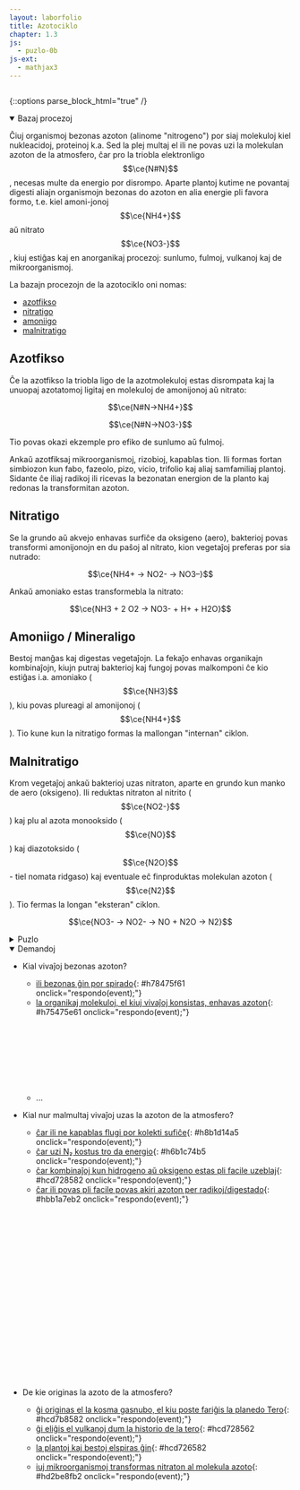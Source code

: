 ```yaml
---
layout: laborfolio
title: Azotociklo
chapter: 1.3
js:
  - puzlo-0b
js-ext:
  - mathjax3
---
```


<script>

  function simple_hash(str) { 
      for(var a=0,c=str.length;c--;)a+=str.charCodeAt(c),a+=a<<10,a^=a>>6;a+=a<<3;a^=a>>11;return((a+(a<<15)&4294967295)>>>0).toString(16)
  }

  function respondo(event) {
    event.preventDefault();
    const trg = event.target
    const h = trg.id.substring(1);
    const ref = trg.getAttribute("href").substring(1);
    
    if ( h == simple_hash(ref)) {
      // ĉe gusta respondo videbligu la puzleron!
      montru(ref);
    }
  }

  function montru(svg_id) {
      const svg = document.getElementById(svg_id); 
      svg.removeAttribute("style");
      const [s,xi,yi] = svg_id.split('-');
      document.getElementById(`p-${xi}-${yi}`).classList.remove('kashita');
  }

  window.onload = () => {
    const bgimg = "https://upload.wikimedia.org/wikipedia/commons/thumb/2/27/Nitrogen_Cycle-eo.svg/1024px-Nitrogen_Cycle-eo.svg.png";
    const svgpuzlo = new SVGPuzlo("puzzlecontainer","puzzlepieces",4,3,700,500,5,3,21.0);
    svgpuzlo.kreu(bgimg,13,0.04);

   // aranĝu unuopajn disajn puzlerojn
   for (let xi=0;xi<4;xi++) {
     for (let yi=0;yi<3;yi++) {
       const id = `svg-${xi}-${yi}`;
       const sp = document.getElementById(id);
       if (sp) {
         svgpuzlo.puzlero(id,xi,yi,{style: "display: none;"});
         // kaŝu la unuopan puzleron en la tuta puzlo
         document.getElementById(`p-${xi}-${yi}`).classList.add('kashita');
       }
     }
   }

   // post adapto de puzlero ni povas fermi la sekcion
   // alternative ni povus krei la puzlerojn nur kiam malfermiĝas la sekcio
   // atentante ke ni ne duobligas la enhavatajn puzlerojn
   document.getElementById("demandoj").removeAttribute("open");

  }
</script>

<svg id="puzzlepieces"
    version="1.1" 
    xmlns="http://www.w3.org/2000/svg" 
    xmlns:xlink="http://www.w3.org/1999/xlink" width="0" height="0" viewbox="0 0 0 0"></svg>


{::options parse_block_html="true" /}

<details class="sekcio" id="bazaj-procezoj" open>
  <summary markdown="span">
  Bazaj procezoj
</summary>


Ĉiuj organismoj bezonas azoton (alinome "nitrogeno") por siaj molekuloj kiel nukleacidoj, proteinoj k.a. Sed la plej multaj el ili ne povas uzi la molekulan azoton de la atmosfero, ĉar pro la triobla elektronligo
$$\ce{N#N}$$, necesas multe da energio por disrompo. Aparte plantoj kutime ne povantaj digesti aliajn organismojn bezonas do azoton en alia energie pli favora formo, t.e. kiel amoni-jonoj
$$\ce{NH4+}$$ aŭ nitrato $$\ce{NO3-}$$, kiuj estiĝas kaj en anorganikaj procezoj: sunlumo, fulmoj, vulkanoj kaj de mikroorganismoj.

La bazajn procezojn de la azotociklo oni nomas:

 - [azotfikso](#azotfikso)
 - [nitratigo](#nitratigo)
 - [amoniigo](#amoniigo)
 - [malnitratigo](#malnitratigo)

<!-- https://studyflix.de/biologie/stickstoffkreislauf-2799 -->

## Azotfikso

Ĉe la azotfikso la triobla ligo de la azotmolekuloj estas disrompata kaj la unuopaj azotatomoj ligitaj en molekuloj de amonijonoj aŭ nitrato:

$$\ce{N#N->NH4+}$$

$$\ce{N#N->NO3-}$$

Tio povas okazi ekzemple pro efiko de sunlumo aŭ fulmoj.

Ankaŭ azotfiksaj mikroorganismoj, rizobioj, kapablas tion. Ili formas fortan simbiozon kun fabo, fazeolo, pizo, vicio, trifolio kaj aliaj samfamiliaj plantoj. Sidante ĉe iliaj radikoj ili ricevas la bezonatan energion de la planto kaj redonas la transformitan azoton.


## Nitratigo

Se la grundo aŭ akvejo enhavas surfiĉe da oksigeno (aero), bakterioj povas transformi amonijonojn en du paŝoj al nitrato, kion vegetaĵoj preferas por sia nutrado:

$$\ce{NH4+ -> NO2- -> NO3–}$$

Ankaŭ amoniako estas transformebla la nitrato:

$$\ce{NH3 + 2 O2 -> NO3- + H+ + H2O}$$


## Amoniigo / Mineraligo

Bestoj manĝas kaj digestas vegetaĵojn. La fekaĵo enhavas organikajn kombinaĵojn, kiujn putraj bakterioj kaj fungoj povas malkomponi ĉe kio estiĝas i.a. amoniako ($$\ce{NH3}$$), kiu povas plureagi al amonijonoj ($$\ce{NH4+}$$). Tio kune kun la nitratigo formas la mallongan "internan" ciklon.


## Malnitratigo

Krom vegetaĵoj ankaŭ bakterioj uzas nitraton, aparte en grundo kun manko de aero (oksigeno). Ili reduktas nitraton al nitrito ($$\ce{NO2-}$$) kaj plu al azota monooksido ($$\ce{NO}$$) kaj diazotoksido ($$\ce{N2O}$$ - tiel nomata ridgaso) kaj eventuale eĉ finproduktas molekulan azoton ($$\ce{N2}$$). Tio fermas la longan "eksteran" ciklon.

$$\ce{NO3- -> NO2- -> NO + N2O -> N2}$$


</details>



<details class="sekcio" id="puzlo">
  <summary markdown="span">
  Puzlo
</summary>

Por solvi la tutan puzlon mankas kelkaj puzleroj. 
Trovu ilin per ĝustaj respondoj al la malsupraj [demandoj](#demandoj)!

<svg id="puzzlecontainer"
    version="1.1" 
    xmlns="http://www.w3.org/2000/svg" 
    xmlns:xlink="http://www.w3.org/1999/xlink" 
    width="700" height="500" 
    viewBox="0 0 1050 750"
    >        
     
    <style type="text/css">
    <![CDATA[

        #puzzlecontainer {
            /*width: 94vw;*/
            position: relative;
            left: calc(-50vw + 60%);
        }

        #tablo {
            stroke: none;
            fill: Gainsboro;
        }

        #fono {
            stroke: none;
            fill: LightBlue;
        }

        .puzlero {
            stroke: #444;
            stroke-width: 1;
            /*            
            stroke-opacity: 0.8
            stroke-dasharray: 5,1;
            fill: none; 
            */
            fill: url(#bildo);
        }

        .puzlero.kashita {
          display: none;
        }

        .puzlero:hover {
            stroke-width: 3;
            stroke: #822;
        }

        .puzlero.elektita {
            stroke-width: 4;
            stroke: #C44;
            stroke-dasharray: 3,2;
            fill: url(#bld_elektita);
            /*fill: gray;*/
        }

    ]]>
  </style>   

  <g id="puzleroj"></g>
</svg>

<a title="Dario Aralezo, CC BY-SA 4.0 &lt;https://creativecommons.org/licenses/by-sa/4.0&gt;, via Wikimedia Commons" href="https://commons.wikimedia.org/wiki/File:Nitrogen_Cycle-eo.svg">ilustraĵo de la azotciklo: Dario Aralezo, CC BY-SA 4.0, per Wikimedia Commons</a>

</details>

<details class="sekcio" id="demandoj" open>
  <summary markdown="span">
  Demandoj
</summary>


- Kial vivaĵoj bezonas azoton?
  - [ili bezonas ĝin por spirado](#svg-2-1){: #h78475f61 onclick="respondo(event);"}
  - [la organikaj molekuloj, el kiuj vivaĵoj konsistas, enhavas azoton](#svg-2-1){: #h75475e61 onclick="respondo(event);"}
  - ...
  <svg id="svg-2-1" version="1.1"></svg>


- Kial nur malmultaj vivaĵoj uzas la azoton de la atmosfero?
  - [ĉar ili ne kapablas flugi por kolekti sufiĉe](#svg-1-0){: #h8b1d14a5 onclick="respondo(event);"}
  - [ĉar uzi N₂ kostus tro da energio](#svg-1-0){: #h6b1c74b5 onclick="respondo(event);"}
  - [ĉar kombinaĵoj kun hidrogeno aŭ oksigeno estas pli facile uzeblaj](#svg-2-0){: #hcd728582 onclick="respondo(event);"}
  - [ĉar ili povas pli facile povas akiri azoton per radikoj/digestado](#svg-1-0){: #hbb1a7eb2 onclick="respondo(event);"}

  <svg id="svg-1-0" version="1.1"></svg>
  <svg id="svg-2-0" version="1.1"></svg>


- De kie originas la azoto de la atmosfero?
  - [ĝi originas el la kosma gasnubo, el kiu poste fariĝis la planedo Tero](#svg-3-2){: #hcd7b8582 onclick="respondo(event);"}
  - [ĝi eliĝis el vulkanoj dum la historio de la tero](#svg-3-2){: #hcd728562 onclick="respondo(event);"}
  - [la plantoj kaj bestoj elspiras ĝin](#svg-3-1){: #hcd726582 onclick="respondo(event);"}
  - [iuj mikroorganismoj transformas nitraton al molekula azoto](#svg-3-1){: #hd2be8fb2 onclick="respondo(event);"}

  <svg id="svg-3-1" version="1.1"></svg>


</details>